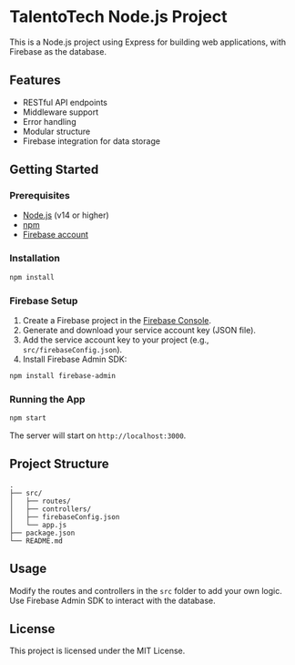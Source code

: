 # TalentoTech Node.js Project

This is a Node.js project using Express for building web applications, with Firebase as the database.

## Features

- RESTful API endpoints
- Middleware support
- Error handling
- Modular structure
- Firebase integration for data storage

## Getting Started

### Prerequisites

- [Node.js](https://nodejs.org/) (v14 or higher)
- [npm](https://www.npmjs.com/)
- [Firebase account](https://firebase.google.com/)

### Installation

```bash
npm install
```

### Firebase Setup

1. Create a Firebase project in the [Firebase Console](https://console.firebase.google.com/).
2. Generate and download your service account key (JSON file).
3. Add the service account key to your project (e.g., `src/firebaseConfig.json`).
4. Install Firebase Admin SDK:

```bash
npm install firebase-admin
```

### Running the App

```bash
npm start
```

The server will start on `http://localhost:3000`.

## Project Structure

```
.
├── src/
│   ├── routes/
│   ├── controllers/
│   ├── firebaseConfig.json
│   └── app.js
├── package.json
└── README.md
```

## Usage

Modify the routes and controllers in the `src` folder to add your own logic. Use Firebase Admin SDK to interact with the database.

## License

This project is licensed under the MIT License.